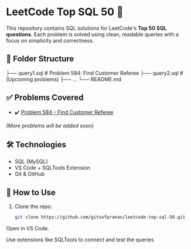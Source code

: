 # LeetCode Top SQL 50 💾

This repository contains SQL solutions for LeetCode's **Top 50 SQL questions**. Each problem is solved using clean, readable queries with a focus on simplicity and correctness.

## 📁 Folder Structure



├── query1.sql # Problem 584: Find Customer Referee
├── query2.sql # (Upcoming problems)
├── ...
└── README.md

## ✅ Problems Covered

- ✔️ [Problem 584 – Find Customer Referee](https://leetcode.com/problems/find-customer-referee/)

*(More problems will be added soon)*

## 🛠 Technologies

- SQL (MySQL)
- VS Code + SQLTools Extension
- Git & GitHub

## 🚀 How to Use

1. Clone the repo:
   ```bash
   git clone https://github.com/gitsofpranav/leetcode-top-sql-50.git
Open in VS Code.

Use extensions like SQLTools to connect and test the queries
